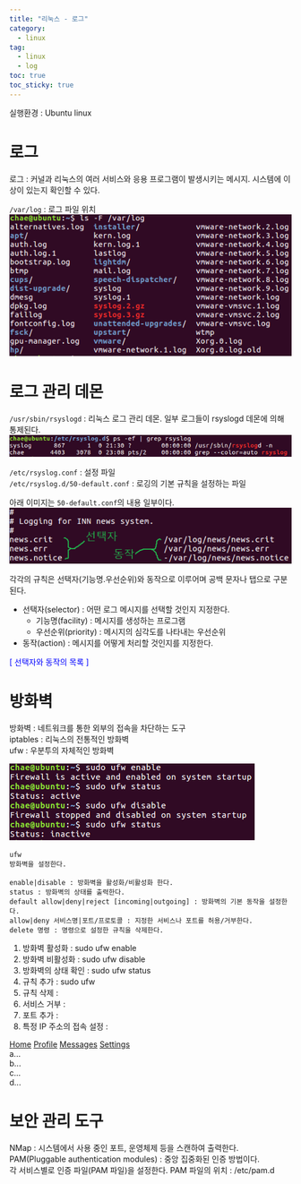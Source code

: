 ```yaml
---
title: "리눅스 - 로그"
category:
  - linux
tag:
  - linux
  - log
toc: true
toc_sticky: true
---
```


실행환경 : Ubuntu linux

# 로그

로그 : 커널과 리눅스의 여러 서비스와 응용 프로그램이 발생시키는 메시지. 시스템에 이상이 있는지 확인할 수 있다.

`/var/log` : 로그 파일 위치
<br>
![1](/assets/images/2020-12-17-linux-log/1.PNG)

# 로그 관리 데몬

`/usr/sbin/rsyslogd` : 리눅스 로그 관리 데몬. 일부 로그들이 rsyslogd 데몬에 의해 통제된다.
<br>
![2](/assets/images/2020-12-17-linux-log/2.PNG)

`/etc/rsyslog.conf` : 설정 파일
<br>
`/etc/rsyslog.d/50-default.conf` : 로깅의 기본 규칙을 설정하는 파일

아래 이미지는 `50-default.conf`의 내용 일부이다.
<br>
![3](/assets/images/2020-12-17-linux-log/3.PNG)

각각의 규칙은 선택자(기능명.우선순위)와 동작으로 이루어며 공백 문자나 탭으로 구분된다.

- 선택자(selector) : 어떤 로그 메시지를 선택할 것인지 지정한다.
  - 기능명(facility) : 메시지를 생성하는 프로그램
  - 우선순위(priority) : 메시지의 심각도를 나타내는 우선순위
- 동작(action) : 메시지를 어떻게 처리할 것인지를 지정한다.

<a style="color:blue;" onclick="document.getElementById('hiddenContent').style.display=(document.getElementById('hiddenContent').style.display=='block') ? 'none' : 'block';">[ 선택자와 동작의 목록 ]</a>

<div id="hiddenContent" markdown="1" style="display: none;">

|기능명|관련 프로그램|
|-|-|
|*|모든 기능|
|auth|인증 관련 명령|
|authpriv|보다 민감한 보안 메시지|
|cron|cron 데몬|
|daemon|일반적 시스템 데몬|
|kern|시스템 커널|
|lpr|인쇄 시스템|
|mail|sendmail과 기타 메일 관련 프로그램|
|news|유즈넷 뉴스 시스템|
|security|auth와 동일. 사용하지 않음|
|syslog|rsyslog 데몬 내부 메시지|
|user|사용자 프로세스|
|uucp|uucp 통신. 현재는 사용하지 않음|
|local0~7|8가지 로컬 메시지|
|mark|일정 주기로 타임 스탬프 메시지 생성(syslog 내부용)|

<br>

|심각도|의미|
|-|-|
|emerg|매우 긴급한 비상 사태|
|alert|긴급한 상태|
|crit|중대한 사태|
|err|오류 상태|
|warning|경고 메시지|
|notice|단순 메시지|
|info|정보성 메시지|
|debug|디버깅용 메시지|

<br>
기능명과 우선순위는 다양한 결합이 가능하다.

|선택자(기능명.우선순위)|
|-|-|
|mail.crit|메일에서 crit 이상의 모든 로그 메시지(crit, alert, emerg)를 선택한다.|
|mail.=crit|crit 메시지만 선택한다.|
|mail.!info.!debug|info와 debug 이외의 모든 메시지를 선택한다.|
|auth,authpriv.\*|auth와 authpriv에 관련된 모든 메시지를 선택한다.|
|\*.\*;auth,authpriv.\*|auth와 authpriv를 제외한 모든 메시지를 선택한다.|

<br>

|선택자와 동작|의미|
|-|-|
|\*.\* @IP|메시지를 @IP의 rsyslog 데몬으로 보낸다.|
|\*.\* @URL:port|메시지를 @URL:port로 TCP를 통해 보낸다.|
|\*.\* 파일명|메시지를 지정한 파일에 저장한다.<br>파일명 앞에 하이픈("-")이 붙이면 로그가 즉시 파일에 기록되지 않는다.<br>(충돌 발생 시, 하이픈을 사용하면 정보 손실이 발생할 수도 있다.)|
|\*.\* user1,user2|메시지를 user1,user2 사용자의 화면으로 출력한다.|
|\*.\* \*|메시지를 현재 로그인한 모든 사용자에게 보낸다.|
|cron.\* ~|~는 cron이 발생시킨 모든 메시지를 무시한다.|
|kern.\* ^exe;form|커널이 발생시킨 메시지를 form이 형식을 조정하여 exe프로그램에 전달하고 exe프로그램을 실행한다.|

</div>

# 방화벽

방화벽 : 네트워크를 통한 외부의 접속을 차단하는 도구
<br>
iptables : 리눅스의 전통적인 방화벽
<br>
ufw : 우분투의 자체적인 방화벽


![4](/assets/images/2020-12-17-linux-log/4.PNG)

```
ufw
방화벽을 설정한다.

enable|disable : 방화벽을 활성화/비활성화 한다.
status : 방화벽의 상태를 출력한다.
default allow|deny|reject [incoming|outgoing] : 방화벽의 기본 동작을 설정한다.
allow|deny 서비스명|포트/프로토콜 : 지정한 서비스나 포트를 허용/거부한다.
delete 명령 : 명령으로 설정한 규칙을 삭제한다.
```

1. 방화벽 활성화 : sudo ufw enable
1. 방화벽 비활성화 : sudo ufw disable
1. 방화벽의 상태 확인 : sudo ufw status
1. 규칙 추가 : sudo ufw
1. 규칙 삭제 : 
1. 서비스 거부 : 
1. 포트 추가 : 
1. 특정 IP 주소의 접속 설정 : 


<div markdown="1">
  <div class="nav flex-column nav-pills" id="v-pills-tab" role="tablist" aria-orientation="vertical">
    <a class="nav-link active" id="v-pills-home-tab" data-toggle="pill" href="#v-pills-home" role="tab" aria-controls="v-pills-home" aria-selected="true">Home</a>
    <a class="nav-link" id="v-pills-profile-tab" data-toggle="pill" href="#v-pills-profile" role="tab" aria-controls="v-pills-profile" aria-selected="false">Profile</a>
    <a class="nav-link" id="v-pills-messages-tab" data-toggle="pill" href="#v-pills-messages" role="tab" aria-controls="v-pills-messages" aria-selected="false">Messages</a>
    <a class="nav-link" id="v-pills-settings-tab" data-toggle="pill" href="#v-pills-settings" role="tab" aria-controls="v-pills-settings" aria-selected="false">Settings</a>
  </div>
  <div class="tab-content" id="v-pills-tabContent">
    <div class="tab-pane fade show active" id="v-pills-home" role="tabpanel" aria-labelledby="v-pills-home-tab">a...</div>
    <div class="tab-pane fade" id="v-pills-profile" role="tabpanel" aria-labelledby="v-pills-profile-tab">b...</div>
    <div class="tab-pane fade" id="v-pills-messages" role="tabpanel" aria-labelledby="v-pills-messages-tab">c...</div>
    <div class="tab-pane fade" id="v-pills-settings" role="tabpanel" aria-labelledby="v-pills-settings-tab">d...</div>
  </div>
</div>






# 보안 관리 도구

NMap : 시스템에서 사용 중인 포트, 운영체제 등을 스캔하여 출력한다.
<br>
PAM(Pluggable authentication modules) : 중앙 집중화된 인증 방법이다.
<br>
각 서비스별로 인증 파일(PAM 파일)을 설정한다.
PAM 파일의 위치 : /etc/pam.d






